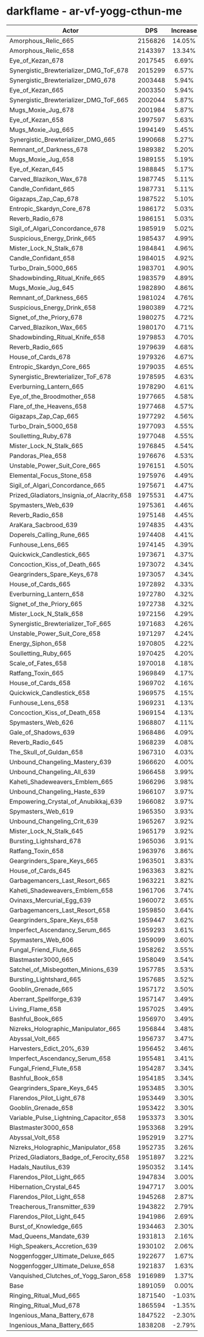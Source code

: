 # darkflame - ar-vf-yogg-cthun-me
| Actor | DPS | Increase |
|---|:---:|:---:|
|Amorphous_Relic_665|2156826|14.05%|
|Amorphous_Relic_658|2143397|13.34%|
|Eye_of_Kezan_678|2017545|6.69%|
|Synergistic_Brewterializer_DMG_ToF_678|2015299|6.57%|
|Synergistic_Brewterializer_DMG_678|2003448|5.94%|
|Eye_of_Kezan_665|2003350|5.94%|
|Synergistic_Brewterializer_DMG_ToF_665|2002044|5.87%|
|Mugs_Moxie_Jug_678|2001984|5.87%|
|Eye_of_Kezan_658|1997597|5.63%|
|Mugs_Moxie_Jug_665|1994149|5.45%|
|Synergistic_Brewterializer_DMG_665|1990668|5.27%|
|Remnant_of_Darkness_678|1989382|5.20%|
|Mugs_Moxie_Jug_658|1989155|5.19%|
|Eye_of_Kezan_645|1988845|5.17%|
|Carved_Blazikon_Wax_678|1987745|5.11%|
|Candle_Confidant_665|1987731|5.11%|
|Gigazaps_Zap_Cap_678|1987522|5.10%|
|Entropic_Skardyn_Core_678|1986172|5.03%|
|Reverb_Radio_678|1986151|5.03%|
|Sigil_of_Algari_Concordance_678|1985919|5.02%|
|Suspicious_Energy_Drink_665|1985437|4.99%|
|Mister_Lock_N_Stalk_678|1984841|4.96%|
|Candle_Confidant_658|1984015|4.92%|
|Turbo_Drain_5000_665|1983701|4.90%|
|Shadowbinding_Ritual_Knife_665|1983579|4.89%|
|Mugs_Moxie_Jug_645|1982890|4.86%|
|Remnant_of_Darkness_665|1981024|4.76%|
|Suspicious_Energy_Drink_658|1980389|4.72%|
|Signet_of_the_Priory_678|1980275|4.72%|
|Carved_Blazikon_Wax_665|1980170|4.71%|
|Shadowbinding_Ritual_Knife_658|1979853|4.70%|
|Reverb_Radio_665|1979639|4.68%|
|House_of_Cards_678|1979326|4.67%|
|Entropic_Skardyn_Core_665|1979035|4.65%|
|Synergistic_Brewterializer_ToF_678|1978595|4.63%|
|Everburning_Lantern_665|1978290|4.61%|
|Eye_of_the_Broodmother_658|1977665|4.58%|
|Flare_of_the_Heavens_658|1977468|4.57%|
|Gigazaps_Zap_Cap_665|1977292|4.56%|
|Turbo_Drain_5000_658|1977093|4.55%|
|Soulletting_Ruby_678|1977048|4.55%|
|Mister_Lock_N_Stalk_665|1976845|4.54%|
|Pandoras_Plea_658|1976676|4.53%|
|Unstable_Power_Suit_Core_665|1976151|4.50%|
|Elemental_Focus_Stone_658|1975976|4.49%|
|Sigil_of_Algari_Concordance_665|1975671|4.47%|
|Prized_Gladiators_Insignia_of_Alacrity_658|1975531|4.47%|
|Spymasters_Web_639|1975361|4.46%|
|Reverb_Radio_658|1975148|4.45%|
|AraKara_Sacbrood_639|1974835|4.43%|
|Doperels_Calling_Rune_665|1974408|4.41%|
|Funhouse_Lens_665|1974145|4.39%|
|Quickwick_Candlestick_665|1973671|4.37%|
|Concoction_Kiss_of_Death_665|1973072|4.34%|
|Geargrinders_Spare_Keys_678|1973057|4.34%|
|House_of_Cards_665|1972892|4.33%|
|Everburning_Lantern_658|1972780|4.32%|
|Signet_of_the_Priory_665|1972738|4.32%|
|Mister_Lock_N_Stalk_658|1972156|4.29%|
|Synergistic_Brewterializer_ToF_665|1971683|4.26%|
|Unstable_Power_Suit_Core_658|1971297|4.24%|
|Energy_Siphon_658|1970805|4.22%|
|Soulletting_Ruby_665|1970425|4.20%|
|Scale_of_Fates_658|1970018|4.18%|
|Ratfang_Toxin_665|1969849|4.17%|
|House_of_Cards_658|1969702|4.16%|
|Quickwick_Candlestick_658|1969575|4.15%|
|Funhouse_Lens_658|1969231|4.13%|
|Concoction_Kiss_of_Death_658|1969154|4.13%|
|Spymasters_Web_626|1968807|4.11%|
|Gale_of_Shadows_639|1968486|4.09%|
|Reverb_Radio_645|1968239|4.08%|
|The_Skull_of_Guldan_658|1967310|4.03%|
|Unbound_Changeling_Mastery_639|1966620|4.00%|
|Unbound_Changeling_All_639|1966458|3.99%|
|Kaheti_Shadeweavers_Emblem_665|1966296|3.98%|
|Unbound_Changeling_Haste_639|1966107|3.97%|
|Empowering_Crystal_of_Anubikkaj_639|1966082|3.97%|
|Spymasters_Web_619|1965350|3.93%|
|Unbound_Changeling_Crit_639|1965267|3.92%|
|Mister_Lock_N_Stalk_645|1965179|3.92%|
|Bursting_Lightshard_678|1965036|3.91%|
|Ratfang_Toxin_658|1963976|3.86%|
|Geargrinders_Spare_Keys_665|1963501|3.83%|
|House_of_Cards_645|1963363|3.82%|
|Garbagemancers_Last_Resort_665|1963221|3.82%|
|Kaheti_Shadeweavers_Emblem_658|1961706|3.74%|
|Ovinaxs_Mercurial_Egg_639|1960072|3.65%|
|Garbagemancers_Last_Resort_658|1959850|3.64%|
|Geargrinders_Spare_Keys_658|1959447|3.62%|
|Imperfect_Ascendancy_Serum_665|1959293|3.61%|
|Spymasters_Web_606|1959099|3.60%|
|Fungal_Friend_Flute_665|1958262|3.55%|
|Blastmaster3000_665|1958049|3.54%|
|Satchel_of_Misbegotten_Minions_639|1957785|3.53%|
|Bursting_Lightshard_665|1957685|3.52%|
|Gooblin_Grenade_665|1957172|3.50%|
|Aberrant_Spellforge_639|1957147|3.49%|
|Living_Flame_658|1957025|3.49%|
|Bashful_Book_665|1956970|3.49%|
|Nizreks_Holographic_Manipulator_665|1956844|3.48%|
|Abyssal_Volt_665|1956737|3.47%|
|Harvesters_Edict_20%_639|1956452|3.46%|
|Imperfect_Ascendancy_Serum_658|1955481|3.41%|
|Fungal_Friend_Flute_658|1954287|3.34%|
|Bashful_Book_658|1954185|3.34%|
|Geargrinders_Spare_Keys_645|1953485|3.30%|
|Flarendos_Pilot_Light_678|1953449|3.30%|
|Gooblin_Grenade_658|1953422|3.30%|
|Variable_Pulse_Lightning_Capacitor_658|1953373|3.30%|
|Blastmaster3000_658|1953368|3.29%|
|Abyssal_Volt_658|1952919|3.27%|
|Nizreks_Holographic_Manipulator_658|1952735|3.26%|
|Prized_Gladiators_Badge_of_Ferocity_658|1951897|3.22%|
|Hadals_Nautilus_639|1950352|3.14%|
|Flarendos_Pilot_Light_665|1947834|3.00%|
|Hibernation_Crystal_645|1947717|3.00%|
|Flarendos_Pilot_Light_658|1945268|2.87%|
|Treacherous_Transmitter_639|1943822|2.79%|
|Flarendos_Pilot_Light_645|1941986|2.69%|
|Burst_of_Knowledge_665|1934463|2.30%|
|Mad_Queens_Mandate_639|1931813|2.16%|
|High_Speakers_Accretion_639|1930102|2.06%|
|Noggenfogger_Ultimate_Deluxe_665|1922677|1.67%|
|Noggenfogger_Ultimate_Deluxe_658|1921837|1.63%|
|Vanquished_Clutches_of_Yogg_Saron_658|1916989|1.37%|
|Base|1891059|0.00%|
|Ringing_Ritual_Mud_665|1871540|-1.03%|
|Ringing_Ritual_Mud_678|1865594|-1.35%|
|Ingenious_Mana_Battery_678|1847522|-2.30%|
|Ingenious_Mana_Battery_665|1838208|-2.79%|
